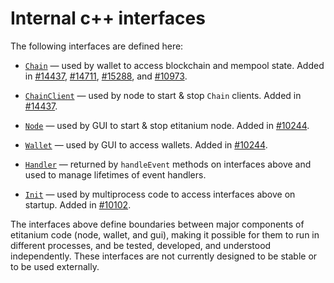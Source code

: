 # Internal c++ interfaces

The following interfaces are defined here:

* [`Chain`](chain.h) — used by wallet to access blockchain and mempool state. Added in [#14437](https://github.com/etitanium/etitanium/pull/14437), [#14711](https://github.com/etitanium/etitanium/pull/14711), [#15288](https://github.com/etitanium/etitanium/pull/15288), and [#10973](https://github.com/etitanium/etitanium/pull/10973).

* [`ChainClient`](chain.h) — used by node to start & stop `Chain` clients. Added in [#14437](https://github.com/etitanium/etitanium/pull/14437).

* [`Node`](node.h) — used by GUI to start & stop etitanium node. Added in [#10244](https://github.com/etitanium/etitanium/pull/10244).

* [`Wallet`](wallet.h) — used by GUI to access wallets. Added in [#10244](https://github.com/etitanium/etitanium/pull/10244).

* [`Handler`](handler.h) — returned by `handleEvent` methods on interfaces above and used to manage lifetimes of event handlers.

* [`Init`](init.h) — used by multiprocess code to access interfaces above on startup. Added in [#10102](https://github.com/etitanium/etitanium/pull/10102).

The interfaces above define boundaries between major components of etitanium code (node, wallet, and gui), making it possible for them to run in different processes, and be tested, developed, and understood independently. These interfaces are not currently designed to be stable or to be used externally.
